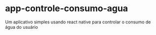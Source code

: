 # app-controle-consumo-agua
Um aplicativo simples usando react native para controlar o consumo de água do usuário
